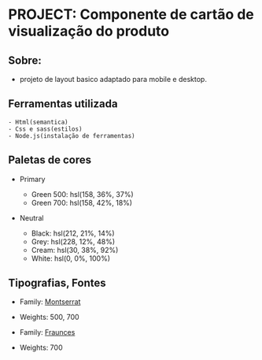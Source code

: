 # PROJECT: Componente de cartão de visualização do produto #

## Sobre: 
- projeto de layout basico adaptado para mobile e desktop. 

## Ferramentas utilizada

    - Html(semantica)
    - Css e sass(estilos)
    - Node.js(instalação de ferramentas)
 
    
## Paletas de cores

- Primary

    - Green 500: hsl(158, 36%, 37%)
    - Green 700: hsl(158, 42%, 18%)

- Neutral

    - Black: hsl(212, 21%, 14%)
    - Grey: hsl(228, 12%, 48%)
    - Cream: hsl(30, 38%, 92%)
    - White: hsl(0, 0%, 100%)    


## Tipografias, Fontes  

- Family: [Montserrat](https://fonts.google.com/specimen/Montserrat)
- Weights: 500, 700

- Family: [Fraunces](https://fonts.google.com/specimen/Fraunces)
- Weights: 700